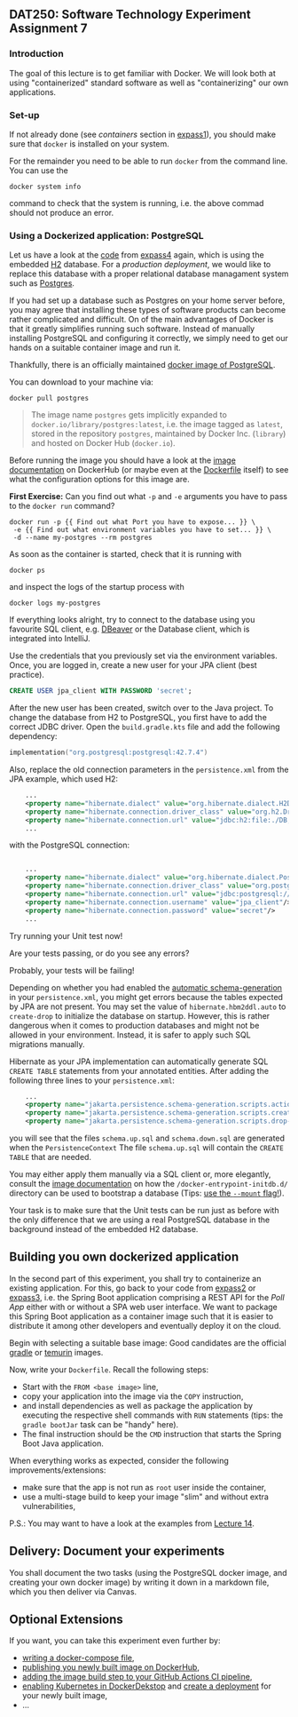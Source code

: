 ## DAT250: Software Technology Experiment Assignment 7

### Introduction 

The goal of this lecture is to get familiar with Docker.
We will look both at using "containerized" standard software as well as "containerizing" our own applications.

### Set-up

If not already done (see _containers_ section in [expass1](./expass1.md)), you should make sure that `docker` is 
installed on your system. 

For the remainder you need to be able to run `docker` from the command line.
You can use the 
```shell
docker system info
```
command to check that the system is running, i.e. the above commad should not produce an error.


### Using a Dockerized application: PostgreSQL

Let us have a look at the [code](https://github.com/webminz/dat250-jpa-tutorial) from [expass4](./expass4.md) again, 
which is using the embedded [H2](https://h2database.com/html/main.html) database.
For a _production deployment_, we would like to replace this database with a proper 
relational database managament system such as [Postgres](https://www.postgresql.org/).

If you had set up a database such as Postgres on your home server before, you may agree that installing 
these types of software products can become rather complicated and difficult.
On of the main advantages of Docker is that it greatly simplifies running such software.
Instead of manually installing PostgreSQL and configuring it correctly, we simply need to get our hands
on a suitable container image and run it.

Thankfully, there is an officially maintained [docker image of PostgreSQL](https://hub.docker.com/_/postgres/).

You can download to your machine via:
```shell
docker pull postgres
```

> The image name `postgres` gets implicitly expanded to `docker.io/library/postgres:latest`, i.e.
> the image tagged as `latest`, stored in the repository `postgres`, maintained by Docker Inc. (`library`)
> and hosted on Docker Hub (`docker.io`).

Before running the image you should have a look at the [image documentation](https://hub.docker.com/_/postgres/) on DockerHub (or maybe even at the [Dockerfile](https://github.com/docker-library/postgres/blob/master/17/bullseye/Dockerfile) itself) to see what the configuration options
for this image are.

**First Exercise:**
Can you find out what `-p` and `-e` arguments you have to pass to the `docker run` command?

```shell
docker run -p {{ Find out what Port you have to expose... }} \
 -e {{ Find out what environment variables you have to set... }} \
 -d --name my-postgres --rm postgres
```

As soon as the container is started, check that it is running with
```shell
docker ps
```

and inspect the logs of the startup process with
```shell
docker logs my-postgres
```

If everything looks alright, try to connect to the database using you favourite SQL client, e.g. [DBeaver](https://dbeaver.io/)
or the Database client, which is integrated into IntelliJ.

Use the credentials that you previously set via the environment variables.
Once, you are logged in, create a new user for your JPA client (best practice).

```sql
CREATE USER jpa_client WITH PASSWORD 'secret';
```

After the new user has been created, switch over to the Java project.
To change the database from H2 to PostgreSQL, you first have to add the correct JDBC driver.
Open the `build.gradle.kts` file and add the following dependency:

```kotlin
implementation("org.postgresql:postgresql:42.7.4")
```

Also, replace the old connection parameters in the `persistence.xml` from the JPA example, which used H2:
```xml
    ...
    <property name="hibernate.dialect" value="org.hibernate.dialect.H2Dialect"/>
    <property name="hibernate.connection.driver_class" value="org.h2.Driver"/>
    <property name="hibernate.connection.url" value="jdbc:h2:file:./DB;DB_CLOSE_DELAY=-1"/>
    ...
```
with the PostgreSQL connection:
```xml

    ...
    <property name="hibernate.dialect" value="org.hibernate.dialect.PostgreSQLDialect"/>
    <property name="hibernate.connection.driver_class" value="org.postgresql.Driver"/>
    <property name="hibernate.connection.url" value="jdbc:postgresql://127.0.0.1:5432/postgres"/>
    <property name="hibernate.connection.username" value="jpa_client"/>
    <property name="hibernate.connection.password" value="secret"/>
    ...
```

Try running your Unit test now!

Are your tests passing, or do you see any errors?

Probably, your tests will be failing!

Depending on whether you had enabled the [automatic schema-generation](https://docs.jboss.org/hibernate/orm/6.1/userguide/html_single/Hibernate_User_Guide.html#configurations-hbmddl) in your `persistence.xml`, you might get errors because the tables expected by 
JPA are not present. 
You may set the value of `hibernate.hbm2ddl.auto` to `create-drop` to initialize the database on startup.
However, this is rather dangerous when it comes to production databases and might not be allowed in your environment.
Instead, it is safer to apply such SQL migrations manually.

Hibernate as your JPA implementation can automatically generate SQL `CREATE TABLE` statements from your annotated entities. 
After adding the following three lines to your `persistence.xml`:

```xml
    ...
    <property name="jakarta.persistence.schema-generation.scripts.action" value="drop-and-create"/>
    <property name="jakarta.persistence.schema-generation.scripts.create-target" value="schema.up.sql"/>
    <property name="jakarta.persistence.schema-generation.scripts.drop-target" value="schema.down.sql"/>
```
you will see that the files `schema.up.sql` and `schema.down.sql` are generated when the `PersistenceContext`
The file `schema.up.sql` will contain the `CREATE TABLE` that are needed.

You may either apply them manually via a SQL client or, more elegantly, consult the [image documentation](https://hub.docker.com/_/postgres/) on how the `/docker-entrypoint-initdb.d/` directory can be used to bootstrap a database (Tips: [use the `--mount` flag!](https://docs.docker.com/reference/cli/docker/container/run/#mount)).

Your task is to make sure that the Unit tests can be run just as before with the only difference that we 
are using a real PostgreSQL database in the background instead of the embedded H2 database.


## Building you own dockerized application


In the second part of this experiment, you shall try to containerize an existing application. 
For this, go back to your code from [expass2](./expass2.md) or [expass3](./expass3.md),
i.e. the Spring Boot application comprising a REST API for the _Poll App_ either with or 
without a SPA web user interface.
We want to package this Spring Boot application as a container image such that it is easier
to distribute it among other developers and eventually deploy it on the cloud.

Begin with selecting a suitable base image: Good candidates are the official [gradle](https://hub.docker.com/_/gradle) or [temurin](https://hub.docker.com/_/eclipse-temurin) images.

Now, write your `Dockerfile`.
Recall the following steps:

- Start with the `FROM <base image>` line,
- copy your application into the image via the `COPY` instruction,
- and install dependencies as well as package the application by executing the respective shell commands with `RUN` statements (tips: the `gradle bootJar` task can be "handy" here).
- The final instruction should be the `CMD` instruction that starts the Spring Boot Java application.

When everything works as expected, consider the following improvements/extensions:
- make sure that the app is not run as `root` user inside the container,
- use a multi-stage build to keep your image "slim" and without extra vulnerabilities,

P.S.: You may want to have a look at the examples from [Lecture 14](../lectureexamples/l14_containers/Dockerfile`).

## Delivery: Document your experiments

You shall document the two tasks (using the PostgreSQL docker image, and creating your own docker image) by writing 
it down in a markdown file, which you then deliver via Canvas.


## Optional Extensions 

If you want, you can take this experiment even further by:

- [writing a docker-compose file](https://docs.docker.com/compose/intro/features-uses/),
- [publishing you newly built image on DockerHub](https://docs.docker.com/docker-hub/repos/create/),
- [adding the image build step to your GitHub Actions CI pipeline](https://github.com/marketplace/actions/build-and-push-docker-images),
- [enabling Kubernetes in DockerDekstop](https://docs.docker.com/desktop/kubernetes/) and [create a deployment](https://kubernetes.io/docs/tasks/run-application/run-stateless-application-deployment/) for your newly built image,
- ...


